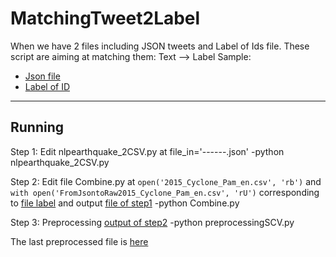 
# MatchingTweet2Label
When we have 2 files including JSON tweets and Label of Ids file. These script are aiming at matching them: Text --> Label
Sample:
- [Json file](https://raw.githubusercontent.com/quanap5/MatchingTweet2Label/master/2015_Nepal_Earthquake_en.json)
- [Label of ID](https://github.com/quanap5/MatchingTweet2Label/blob/master/2015_Nepal_Earthquake_en.csv)

-----
## Running
Step 1: Edit nlpearthquake_2CSV.py at file_in='------.json'
-python nlpearthquake_2CSV.py 

Step 2: Edit file Combine.py at `open('2015_Cyclone_Pam_en.csv', 'rb')`  and `with open('FromJsontoRaw2015_Cyclone_Pam_en.csv', 'rU')` corresponding to [file label](https://github.com/quanap5/MatchingTweet2Label/blob/master/2015_Nepal_Earthquake_en.csv) and output [file of step1](https://github.com/quanap5/MatchingTweet2Label/blob/master/FromJsontoRaw2015_Nepal_Earthquake_en.csv) 
-python Combine.py 

Step 3: Preprocessing [output of step2](https://github.com/quanap5/MatchingTweet2Label/blob/master/ab_combined_2015_nepal_eq_cf_labels.csv)
-python preprocessingSCV.py 

The last preprocessed file is [here](https://github.com/quanap5/MatchingTweet2Label/blob/master/ab_combined_2015_nepal_eq_cf_labels_Pre.csv)

